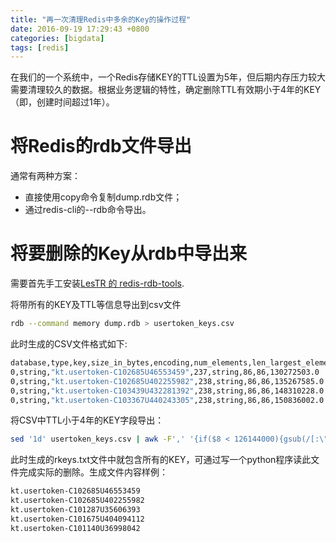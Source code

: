 ```yaml
---
title: "再一次清理Redis中多余的Key的操作过程"
date: 2016-09-19 17:29:43 +0800
categories: [bigdata]
tags: [redis]
---
```


在我们的一个系统中，一个Redis存储KEY的TTL设置为5年，但后期内存压力较大需要清理较久的数据。根据业务逻辑的特性，确定删除TTL有效期小于4年的KEY（即，创建时间超过1年）。

# 将Redis的rdb文件导出
通常有两种方案：
- 直接使用copy命令复制dump.rdb文件；
- 通过redis-cli的--rdb命令导出。

# 将要删除的Key从rdb中导出来

需要首先手工安装[LesTR 的 redis-rdb-tools](https://github.com/LesTR/redis-rdb-tools).

将带所有的KEY及TTL等信息导出到csv文件
``` bash
rdb --command memory dump.rdb > usertoken_keys.csv
```
此时生成的CSV文件格式如下:
``` bash
database,type,key,size_in_bytes,encoding,num_elements,len_largest_element,ttl
0,string,"kt.usertoken-C102685U46553459",237,string,86,86,130272503.0
0,string,"kt.usertoken-C102685U402255982",238,string,86,86,135267585.0
0,string,"kt.usertoken-C103439U432281392",238,string,86,86,148310228.0
0,string,"kt.usertoken-C103367U440243305",238,string,86,86,150836002.0
```

将CSV中TTL小于4年的KEY字段导出：
``` bash
sed '1d' usertoken_keys.csv | awk -F',' '{if($8 < 126144000){gsub(/[:\"]/,"",$3); print $3}}' > rkeys.csv
```
此时生成的rkeys.txt文件中就包含所有的KEY，可通过写一个python程序读此文件完成实际的删除。生成文件内容样例：
``` bash
kt.usertoken-C102685U46553459
kt.usertoken-C102685U402255982
kt.usertoken-C101287U35606393
kt.usertoken-C101675U404094112
kt.usertoken-C101140U36998042
```
